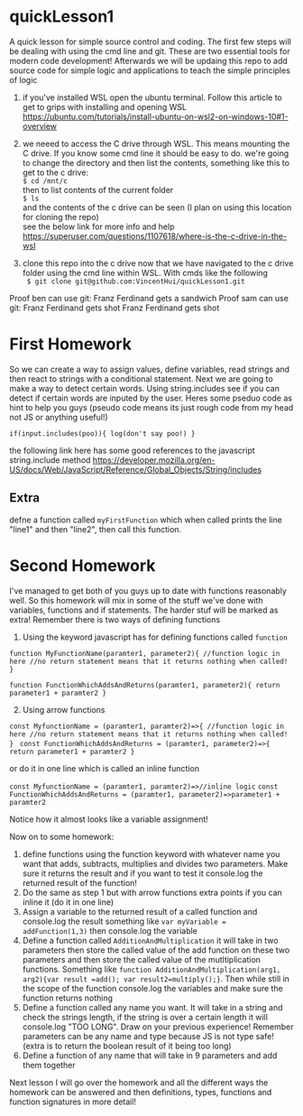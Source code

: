# quickLesson1
A quick lesson for simple source control and coding. The first few steps will be dealing with using the cmd line and git. These are two essential tools for modern code development! Afterwards we will be updaing this repo to add source code for simple logic and applications to teach the simple principles of logic

1) if you've installed WSL open the ubuntu terminal. Follow this article to get to grips with installing and opening WSL 
https://ubuntu.com/tutorials/install-ubuntu-on-wsl2-on-windows-10#1-overview

2) we neeed to access the C drive through WSL. This means mounting the C drive. If you know some cmd line it should be easy to do. we're going to change the directory and then list the contents, something like this to get to the c drive:
<br/>`$ cd /mnt/c`
<br/>then to list contents of the current folder
<br/>`$ ls`
<br/>and the contents of the c drive can be seen (I plan on using this location for cloning the repo)
<br/>see the below link for more info and help
<br/>https://superuser.com/questions/1107618/where-is-the-c-drive-in-the-wsl

3) clone this repo into the c drive now that we have navigated to the c drive folder using the cmd line within WSL. With cmds like the following
<br/>` $ git clone git@github.com:VincentHui/quickLesson1.git`

Proof ben can use git:
Franz Ferdinand gets a sandwich
Proof sam can use git:
Franz Ferdinand gets shot
Franz Ferdinand gets shot

# First Homework
So we can create a way to assign values, define variables, read strings and then react to strings with a conditional statement. Next we are going to make a way to detect certain words. Using string.includes see if you can detect if certain words are inputed by the user. Heres some pseduo code as hint to help you guys (pseudo code means its just rough code from my head not JS or anything useful!)

`if(input.includes(poo)){
  log(don't say poo!)
}`

the following link here has some good references to the javascript string.include method
https://developer.mozilla.org/en-US/docs/Web/JavaScript/Reference/Global_Objects/String/includes

## Extra
defne a function called `myFirstFunction` which when called prints the line "line1" and then "line2", then call this function.

# Second Homework
I've managed to get both of you guys up to date with functions reasonably well. So this homework will mix in some of the stuff we've done with variables, functions and if statements. The harder stuf will be marked as extra! Remember there is two ways of defining functions
1) Using the keyword javascript has for defining functions called `function` 

`function MyFunctionName(paramter1, parameter2){
  //function logic in here
  //no return statement means that it returns nothing when called!
}
`

`function FunctionWhichAddsAndReturns(paramter1, parameter2){
  return parameter1 + paramter2
}
`

2) Using arrow functions

`const MyfunctionName = (paramter1, paramter2)=>{
  //function logic in here
  //no return statement means that it returns nothing when called!
  }
`
`const FunctionWhichAddsAndReturns = (paramter1, parameter2)=>{
  return parameter1 + paramter2
}
`

or do it in one line which is called an inline function

`const MyfunctionName = (paramter1, paramter2)=>//inline logic`
`const FunctionWhichAddsAndReturns = (paramter1, parameter2)=>parameter1 + paramter2`

Notice how it almost looks like a variable assignment!

Now on to some homework:
1) define functions using the function keyword with whatever name you want that adds, subtracts, multiplies and divides two parameters. Make sure it returns the result and if you want to test it console.log the returned result of the function!
2) Do the same as step 1 but with arrow functions extra points if you can inline it (do it in one line)
3) Assign a variable to the returned result of a called function and console.log the result something like `var myVariable = addFunction(1,3)` then console.log the variable
4) Define a function called `AdditionAndMultiplication` it will take in two parameters then store the called value of the add function on these two parameters and then store the called value of the mutltiplication functions. Something like `function AdditionAndMultiplication(arg1, arg2){var result =add(); var result2=multiply();}`. Then while still in the scope of the function console.log the variables and make sure the function returns nothing
5) Define a function called any name you want. It will take in a string and check the strings length, if the string is over a certain length it will console.log "TOO LONG". Draw on your previous experience! Remember parameters can be any name and type because JS is not type safe! (extra is to return the boolean result of it being too long)
6) Define a function of any name that will take in 9 parameters and add them together

Next lesson I will go over the homework and all the different ways the homework can be answered and then definitions, types, functions and function signatures in more detail!

